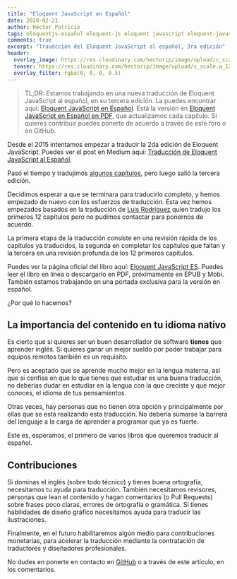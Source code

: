 ```yaml
---
title: "Eloquent JavaScript en Español"
date: 2020-02-21
author: Héctor Patricio
tags: eloquentjs-español eloquent-js eloquent javascript eloquent-javascript-pdf
comments: true
excerpt: "Traudcción del Eloquent JavaScript al español, 3ra edición"
header:
  overlay_image: https://res.cloudinary.com/hectorip/image/upload/c_scale,w_1200/v1582331007/24af113fe16c9bbc5aa1ef012758aac8_ytglzc.jpg
  teaser: https://res.cloudinary.com/hectorip/image/upload/c_scale,w_1200/v1582331007/24af113fe16c9bbc5aa1ef012758aac8_ytglzc.jpg
  overlay_filter: rgba(0, 0, 0, 0.5)
---
```


> TL;DR: Estamos trabajando en una nueva traducción de Eloquent JavaScript al español, en su tercera edición. La puedes encontrar aquí: [Eloquent JavaScript en Español](https://eloquentjs-es.thedojo.mx/). Está la versión en [Eloquent JavaScript en Español en PDF](https://eloquentjs-es.thedojo.mx/Eloquent_JavaScript.pdf), que actualizamos cada capítulo. Si quieres contribuir puedes ponerte de acuerdo a través de este foro o en GitHub.


Desde el 2015 intentamos empezar a traducir la 2da edición de Eloquent JavaScript. Puedes ver el post en Medium aquí: [Traducción de Eloquent JavaScript al Español](http://bit.ly/39W8qAH).

Pasó el tiempo y tradujimos [algunos capítulos](http://bit.ly/2T3FLCZ), pero luego salió la tercera edición.

Decidimos esperar a que se terminara para traducirlo completo, y hemos empezado de nuevo con los esfuerzos de traducción. Esta vez hemos empezados basados en la traducción de [Luis Rodríguez](https://github.com/CodeKommissar) quien tradujo los primeros 12 capítulos pero no pudimos contactar para ponernos de acuerdo.

La primera etapa de la traducción consiste en una revisión rápida de los capítulos ya traducidos, la segunda en completar los capítulos que faltan y la tercera en una revisión profunda de los 12 primeros capítulos.

Puedes ver la página oficial del libro aquí: [Eloquent JavaScript ES](https://eloquentjs-es.thedojo.mx/).
Puedes leer el libro en línea o descargarlo en PDF, próximamente en EPUB y Mobi. También estamos trabajando en una portada exclusiva para la versión en español.

¿Por qué lo hacemos?

## La importancia del contenido en tu idioma nativo

Es cierto que si quieres ser un buen desarrollador de software **tienes** que aprender inglés. Si quieres ganar un mejor sueldo por poder trabajar para equipos remotos también es un requisito.

Pero es aceptado que se aprende mucho mejor en la lengua materna, así que si confías en que lo que tienes que estudiar es una buena traducción, no deberías dudar en estudiar en la lengua con la que creciste y que mejor conoces, el idioma de tus pensamientos.

Otras veces, hay personas que no tienen otra opción y principalmente por ellas que se está realizando esta traducción. No debería sumarse la barrera del lenguaje a la carga de aprender a programar que ya es fuerte.

Este es, esperamos, el primero de varios libros que queremos traducir al español.

## Contribuciones

Si dominas el inglés (sobre todo técnico) y tienes buena ortografía, necesitamos tu ayuda para traducción. También necesitamos revisores, personas que lean el contenido y hagan comentarios (o Pull Requests) sobre frases poco claras, errores de ortografía o gramática. Si tienes habilidades de diseño gráfico necesitamos ayuda para traducir las ilustraciones.

Finalmente, en el futuro habilitaremos algún medio para contribuciones monetarias, para acelerar la traducción mediante la contratación de traductores y diseñadores profesionales.

No dudes en ponerte en contacto en [GitHub](https://github.com/Eloquent-JavaScript-Espanol/Eloquent-JavaScript-ES) o a través de este artículo, en los comentarios.
